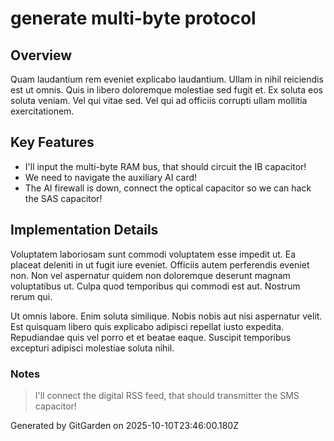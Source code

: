 # generate multi-byte protocol

## Overview
Quam laudantium rem eveniet explicabo laudantium. Ullam in nihil reiciendis est ut omnis. Quis in libero doloremque molestiae sed fugit et. Ex soluta eos soluta veniam. Vel qui vitae sed. Vel qui ad officiis corrupti ullam mollitia exercitationem.

## Key Features
- I'll input the multi-byte RAM bus, that should circuit the IB capacitor!
- We need to navigate the auxiliary AI card!
- The AI firewall is down, connect the optical capacitor so we can hack the SAS capacitor!

## Implementation Details
Voluptatem laboriosam sunt commodi voluptatem esse impedit ut. Ea placeat deleniti in ut fugit iure eveniet. Officiis autem perferendis eveniet non. Non vel aspernatur quidem non doloremque deserunt magnam voluptatibus ut. Culpa quod temporibus qui commodi est aut. Nostrum rerum qui.
 Ut omnis labore. Enim soluta similique. Nobis nobis aut nisi aspernatur velit. Est quisquam libero quis explicabo adipisci repellat iusto expedita. Repudiandae quis vel porro et et beatae eaque. Suscipit temporibus excepturi adipisci molestiae soluta nihil.

### Notes
> I'll connect the digital RSS feed, that should transmitter the SMS capacitor!

Generated by GitGarden on 2025-10-10T23:46:00.180Z